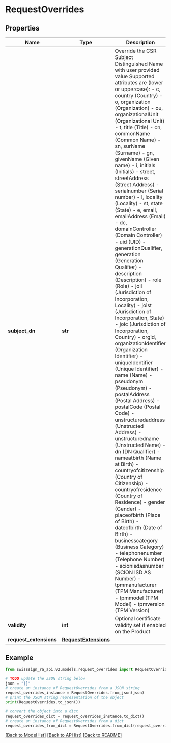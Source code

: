 # RequestOverrides


## Properties

Name | Type | Description | Notes
------------ | ------------- | ------------- | -------------
**subject_dn** | **str** | Override the CSR Subject Distinguished Name with user provided value Supported attributes are (lower or uppercase):   - c, country (Country)   - o, organization (Organization)   - ou, organizationalUnit (Organizational Unit)   - t, title (Title)    - cn, commonName (Common Name)   - sn, surName (Surname)   - gn, givenName (Given name)   - i, initials (Initials)   - street, streetAddress (Street Address)   - serialnumber (Serial number)   - l, locality (Locality)   - st, state (State)   - e, email, emailAddress (Email)   - dc, domainController (Domain Controller)   - uid (UID)   - generationQualifier, generation (Generation Qualifier)   - description (Description)   - role (Role)   - joil (Jurisdiction of Incorporation, Locality)   - joist (Jurisdiction of Incorporation, State)   - joic (Jurisdiction of Incorporation, Country)   - orgId, organizationIdentifier (Organization Identifier)   - uniqueIdentifier (Unique Identifier)   - name (Name)   - pseudonym (Pseudonym)   - postalAddress (Postal Address)   - postalCode (Postal Code)   - unstructuredaddress (Unstructed Address)   - unstructuredname (Unstructed Name)   - dn (DN Qualifier)   - nameatbirth (Name at Birth)   - countryofcitizenship (Country of Citizenship)   - countryofresidence (Country of Residence)   - gender (Gender)   - placeofbirth (Place of Birth)   - dateofbirth (Date of Birth)   - businesscategory (Business Category)   - telephonenumber (Telephone Number)   - scionisdasnumber (SCION ISD AS Number)   - tpmmanufacturer (TPM Manufacturer)   - tpmmodel (TPM Model)   - tpmversion (TPM Version)  | [optional] 
**validity** | **int** | Optional certificate validity set if enabled on the Product  | [optional] 
**request_extensions** | [**RequestExtensions**](RequestExtensions.md) |  | [optional] 

## Example

```python
from swisssign_ra_api.v2.models.request_overrides import RequestOverrides

# TODO update the JSON string below
json = "{}"
# create an instance of RequestOverrides from a JSON string
request_overrides_instance = RequestOverrides.from_json(json)
# print the JSON string representation of the object
print(RequestOverrides.to_json())

# convert the object into a dict
request_overrides_dict = request_overrides_instance.to_dict()
# create an instance of RequestOverrides from a dict
request_overrides_from_dict = RequestOverrides.from_dict(request_overrides_dict)
```
[[Back to Model list]](../README.md#documentation-for-models) [[Back to API list]](../README.md#documentation-for-api-endpoints) [[Back to README]](../README.md)


